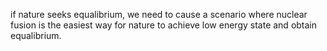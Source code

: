 if nature seeks equalibrium, we need to cause a scenario where nuclear fusion
is the easiest way for nature to achieve low energy state and obtain equalibrium.

